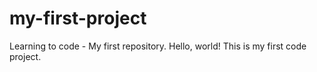 # my-first-project
Learning to code - My first repository.
Hello, world! This is my first code project.